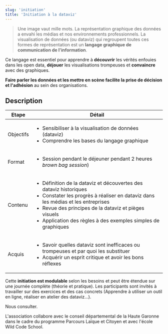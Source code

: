 ```yaml
---
slug: 'initiation'
title: 'Initiation à la dataviz'
---
```


> Une image vaut mille mots.
> La représentation graphique des données a envahi les médias et nos environnements professionnels. La visualisation de données (ou dataviz) qui regroupent toutes ces formes de représentation est un **langage graphique de communication de l'information**.

Ce langage est essentiel pour apprendre à **découvrir** les vérités enfouies dans les open data, **déjouer** les visualisations trompeuses et **convaincre** avec des graphiques.

**Faire parler les données et les mettre en scène facilite la prise de décision et l'adhésion** au sein des organisations.

## Description

| Etape     | Détail                                                                                                                                                                                                                                                                                                   |
| --------- | -------------------------------------------------------------------------------------------------------------------------------------------------------------------------------------------------------------------------------------------------------------------------------------------------------- |
| Objectifs | <ul><li>Sensibiliser à la visualisation de données (dataviz) </li><li>Comprendre les bases du langage graphique</li></ul>                                                                                                                                                                                |
| Format    | <ul><li>Session pendant le déjeuner pendant 2 heures _brown bag session_) </li></ul>                                                                                                                                                                                                                     |
| Contenu   | <ul><li>Définition de la dataviz et découvertes des dataviz historiques</li><li>Constater les progrès à réaliser en dataviz dans les médias et les entreprises</li><li>Revue des principes de la dataviz et pièges visuels</li><li>Application des règles à des exemples simples de graphiques</li></ul> |
| Acquis    | <ul><li>Savoir quelles dataviz sont inefficaces ou trompeuses et par quoi les substituer</li><li>Acquérir un esprit critique et avoir les bons réflexes </li></ul>                                                                                                                                       |

Cette **initiation est modulable** selon les besoins et peut être étendue sur une journée complète (théorie et pratique). Les participants sont invités à travailler sur des exercices et des cas concrets (Apprendre à utiliser un outil en ligne, réaliser en atelier des dataviz...).

Nous consulter.

L'association collabore avec le conseil départemental de la Haute Garonne dans le cadre du programme Parcours Laïque et Citoyen et avec l'école Wild Code School.
